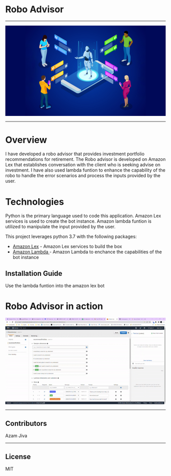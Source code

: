 # Robo Advisor

----------------
![Roboadvisor](module-15-challenge.png)

-----------------

# Overview 

I have developed a robo advisor that provides investment portfolio recommendations for retirement. The Robo advisor is developed on Amazon Lex that establishes conversation with the client who is seeking advise on investment. I have also used lambda funtion to enhance the capability of the robo to handle the error scenarios and process the inputs provided by the user. 


# Technologies 

Python is the primary language used to code this application. Amazon Lex services is used to create the bot instance. Amazon lambda funtion is utilized to manipulate the input provided by the user. 



This project leverages python 3.7 with the following packages:

* [Amazon Lex](https://docs.python.org/3/library/csv.html) - Amazon Lex services to build the box
* [Amazon Lambda ](https://github.com/pandas-dev/pandas) - Amazon Lambda to enchance the capabilities of the bot instance 


## Installation Guide


Use the lambda funtion into the amazon lex bot 



# Robo Advisor in action 

![](https://github.com/ajiva84/Roboadvisor/blob/main/ezgif-1-5cb8fe9e61.gif)

--------


## Contributors

Azam Jiva

---

## License

MIT

